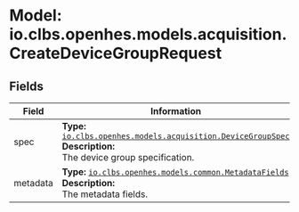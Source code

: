 # Model: io.clbs.openhes.models.acquisition.CreateDeviceGroupRequest

## Fields

| Field | Information |
| --- | --- |
| spec | <b>Type:</b> [`io.clbs.openhes.models.acquisition.DeviceGroupSpec`](model-io-clbs-openhes-models-acquisition-devicegroupspec.md)<br><b>Description:</b><br>The device group specification. |
| metadata | <b>Type:</b> [`io.clbs.openhes.models.common.MetadataFields`](model-io-clbs-openhes-models-common-metadatafields.md)<br><b>Description:</b><br>The metadata fields. |

